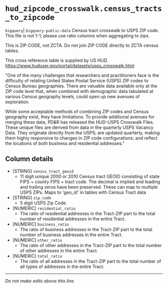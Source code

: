 # `hud_zipcode_crosswalk.census_tracts_to_zipcode`
`bigquery`| `bigquery-public-data`
Census tract crosswalk to USPS ZIP code.
This file is not 1-1; please use ratio columns when aggregating to zips.

This is ZIP CODE, not ZCTA.
Do not join ZIP CODE directly to ZCTA census tables.

This cross reference table is supplied by US HUD.
https://www.huduser.gov/portal/datasets/usps_crosswalk.html


"One of the many challenges that researchers and practitioners face is the difficulty of relating United States Postal Service (USPS) ZIP codes to Census Bureau geographies. There are valuable data available only at the ZIP code level that, when combined with demographic data tabulated at various Census geography levels, could open up new avenues of exploration.

While some acceptable methods of combining ZIP codes and Census geography exist, they have limitations. To provide additional avenues for merging these data, PD&R has released the HUD-USPS Crosswalk Files. These unique files are derived from data in the quarterly USPS Vacancy Data. They originate directly from the USPS; are updated quarterly, making them highly responsive to changes in ZIP code configurations; and reflect the locations of both business and residential addresses."

## Column details
* [STRING]    `census_tract_geoid`
  - 11 digit unique 2000 or 2010 Census tract GEOID consisting of state FIPS + county FIPS + tract code. The decimal is implied and leading and trailing zeros have been preserved. These can map to multiple USPS ZIPs. Maps to 'geo_id' in tables with Census Tract data
* [STRING]    `zip_code`
  - 5 digit USPS Zip Code.
* [NUMERIC]   `residential_ratio`
  - The ratio of residential addresses in the Tract-ZIP part to the total number of residential addresses in the entire Tract.
* [NUMERIC]   `business_ratio`
  - The ratio of business addresses in the Tract-ZIP part to the total number of business addresses in the entire Tract.
* [NUMERIC]   `other_ratio`
  - The ratio of other addresses in the Tract-ZIP part to the total number of other addresses in the entire Tract.
* [NUMERIC]   `total_ratio`
  - The ratio of all addresses in the Tract-ZIP part to the total number of all types of addresses in the entire Tract.

-------------------------------------------------------------------------------
*Do not make edits above this line.*
